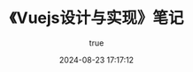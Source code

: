 ---
pageComponent:
  name: Catalogue
  data:
    path: 《Vuejs设计与实现》笔记
    imgUrl: https://jsd.cdn.zzko.cn/gh/xugaoyi/image_store/blog/20200204143633.png
    description: 本章内容是博主的<<Vuejs的设计与实现>>学习笔记，非教程文档，请以官方文档为准。
title: 《Vuejs设计与实现》笔记
date: 2024-08-23 17:17:12
permalink: /note/vuejsdesign/
article: false
comment: false
editLink: false
author:
  name: 东流
  link: https://github.com/Jinuss
---
